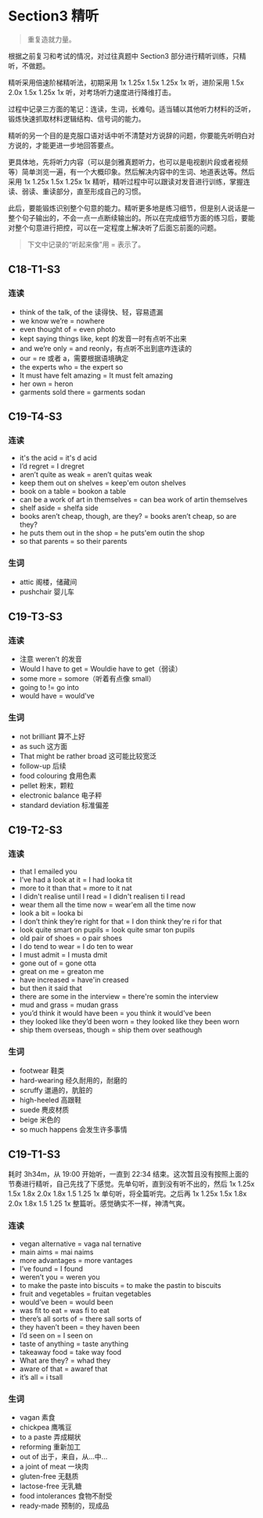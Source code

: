 # Section3 精听

> 重复造就力量。

根据之前复习和考试的情况，对过往真题中 Section3 部分进行精听训练，只精听，不做题。

精听采用倍速阶梯精听法，初期采用 1x 1.25x 1.5x 1.25x 1x 听，进阶采用 1.5x 2.0x 1.5x 1.25x 1x 听，对考场听力速度进行降维打击。

过程中记录三方面的笔记：连读，生词，长难句。适当辅以其他听力材料的泛听，锻炼快速抓取材料逻辑结构、信号词的能力。

精听的另一个目的是克服口语对话中听不清楚对方说辞的问题，你要能先听明白对方说的，才能更进一步地回答要点。

更具体地，先将听力内容（可以是剑雅真题听力，也可以是电视剧片段或者视频等）简单浏览一遍，有一个大概印象。然后解决内容中的生词、地道表达等。然后采用 1x 1.25x 1.5x 1.25x 1x 精听，精听过程中可以跟读对发音进行训练，掌握连读、弱读、重读部分，直至形成自己的习惯。

此后，要能锻炼识别整个句意的能力。精听更多地是练习细节，但是别人说话是一整个句子输出的，不会一点一点断续输出的。所以在完成细节方面的练习后，要能对整个句意进行把控，可以在一定程度上解决听了后面忘前面的问题。

> 下文中记录的“听起来像”用 = 表示了。

## C18-T1-S3

### 连读 

- think of the talk, of the 读得快、轻，容易遗漏
- we know we’re = nowhere
- even thought of = even photo
- kept saying things like, kept 的发音一时有点听不出来
- and we’re only = and reonly，有点听不出到底咋连读的
- our = re 或者 a，需要根据语境确定
- the experts who = the expert so
- It must have felt amazing = It must felt amazing
- her own = heron
- garments sold there = garments sodan

## C19-T4-S3

### 连读

- it's the acid = it's d acid
- I’d regret = I dregret
- aren’t quite as weak = aren’t quitas weak
- keep them out on shelves = keep'em outon shelves
- book on a table = bookon a table
- can be a work of art in themselves = can bea work of artin themselves
- shelf aside = shelfa side
- books aren’t cheap, though, are they? = books aren’t cheap, so are they?
- he puts them out in the shop = he puts'em outin the shop
- so that parents = so their parents

### 生词

- attic 阁楼，储藏间
- pushchair 婴儿车

## C19-T3-S3

### 连读

- 注意 weren’t 的发音
- Would I have to get = Wouldie have to get（弱读）
- some more = somore（听着有点像 small）
- going to != go into
- would have = would've

### 生词

- not brilliant 算不上好
- as such 这方面
- That might be rather broad 这可能比较宽泛
- follow-up 后续
- food colouring 食用色素
- pellet 粉末，颗粒
- electronic balance 电子秤
- standard deviation 标准偏差

## C19-T2-S3

### 连读

- that I emailed you
- I’ve had a look at it = I had looka tit
- more to it than that = more to it nat
- I didn't realise until I read = I didn't realisen ti I read
- wear them all the time now = wear'em all the time now
- look a bit = looka bi
- I don’t think they’re right for that = I don think they're ri for that
- look quite smart on pupils = look quite smar ton pupils
- old pair of shoes = o pair shoes
- I do tend to wear = I do ten to wear
- I must admit = I musta dmit
- gone out of = gone otta
- great on me = greaton me
- have increased = have'in creased
- but then it said that
- there are some in the interview = there're somin the interview
- mud and grass = mudan grass
- you’d think it would have been = you think it would've been
- they looked like they’d been worn = they looked like they been worn
- ship them overseas, though = ship them over seathough

### 生词

- footwear 鞋类
- hard-wearing 经久耐用的，耐磨的
- scruffy 邋遢的，肮脏的
- high-heeled 高跟鞋
- suede 麂皮材质
- beige 米色的
- so much happens 会发生许多事情

## C19-T1-S3

耗时 3h34m，从 19:00 开始听，一直到 22:34 结束。这次暂且没有按照上面的节奏进行精听，自己先找了下感觉。先单句听，直到没有听不出的，然后 1x 1.25x 1.5x 1.8x 2.0x 1.8x 1.5 1.25 1x 单句听，将全篇听完。之后再 1x 1.25x 1.5x 1.8x 2.0x 1.8x 1.5 1.25 1x 整篇听。感觉确实不一样，神清气爽。

### 连读

- vegan alternative = vaga nal ternative
- main aims = mai naims
- more advantages = more vantages
- I’ve found = I found
- weren’t you = weren you
- to make the paste into biscuits = to make the pastin to biscuits
- fruit and vegetables = fruitan vegetables
- would’ve been = would been
- was fit to eat = was fi to eat
- there’s all sorts of = there sall sorts of
- they haven’t been = they haven been
- I’d seen on = I seen on
- taste of anything = taste anything
- takeaway food = take way food
- What are they? = whad they
- aware of that = awaref that
- it’s all = i tsall

### 生词

- vagan 素食
- chickpea 鹰嘴豆
- to a paste 弄成糊状
- reforming 重新加工
- out of 出于，来自，从...中...
- a joint of meat 一块肉
- gluten-free 无麸质
- lactose-free 无乳糖
- food intolerances 食物不耐受
- ready-made 预制的，现成品